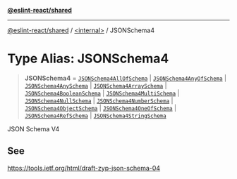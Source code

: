 [**@eslint-react/shared**](../../README.md)

***

[@eslint-react/shared](../../README.md) / [\<internal\>](../README.md) / JSONSchema4

# Type Alias: JSONSchema4

> **JSONSchema4** = [`JSONSchema4AllOfSchema`](../interfaces/JSONSchema4AllOfSchema.md) \| [`JSONSchema4AnyOfSchema`](../interfaces/JSONSchema4AnyOfSchema.md) \| [`JSONSchema4AnySchema`](../interfaces/JSONSchema4AnySchema.md) \| [`JSONSchema4ArraySchema`](../interfaces/JSONSchema4ArraySchema.md) \| [`JSONSchema4BooleanSchema`](../interfaces/JSONSchema4BooleanSchema.md) \| [`JSONSchema4MultiSchema`](../interfaces/JSONSchema4MultiSchema.md) \| [`JSONSchema4NullSchema`](../interfaces/JSONSchema4NullSchema.md) \| [`JSONSchema4NumberSchema`](../interfaces/JSONSchema4NumberSchema.md) \| [`JSONSchema4ObjectSchema`](../interfaces/JSONSchema4ObjectSchema.md) \| [`JSONSchema4OneOfSchema`](../interfaces/JSONSchema4OneOfSchema.md) \| [`JSONSchema4RefSchema`](../interfaces/JSONSchema4RefSchema.md) \| [`JSONSchema4StringSchema`](../interfaces/JSONSchema4StringSchema.md)

JSON Schema V4

## See

https://tools.ietf.org/html/draft-zyp-json-schema-04
